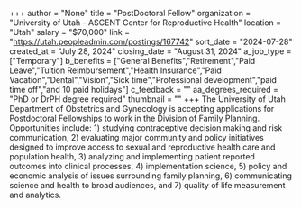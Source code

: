 +++
author = "None"
title = "PostDoctoral Fellow"
organization = "University of Utah - ASCENT Center for Reproductive Health"
location = "Utah"
salary = "$70,000"
link = "https://utah.peopleadmin.com/postings/167742"
sort_date = "2024-07-28"
created_at = "July 28, 2024"
closing_date = "August 31, 2024"
a_job_type = ["Temporary"]
b_benefits = ["General Benefits","Retirement","Paid Leave","Tuition Reimbursement","Health Insurance","Paid Vacation","Dental","Vision","Sick time","Professional development","paid time off","and 10 paid holidays"]
c_feedback = ""
aa_degrees_required = "PhD or DrPH degree required"
thumbnail = ""
+++
The University of Utah Department of Obstetrics and Gynecology is accepting applications for Postdoctoral Fellowships to work in the Division of Family Planning. Opportunities include: 1) studying contraceptive decision making and risk communication, 2) evaluating major community and policy initiatives designed to improve access to sexual and reproductive health care and population health, 3) analyzing and implementing patient reported outcomes into clinical processes, 4) implementation science, 5) policy and economic analysis of issues surrounding family planning, 6) communicating science and health to broad audiences, and 7) quality of life measurement and analytics.